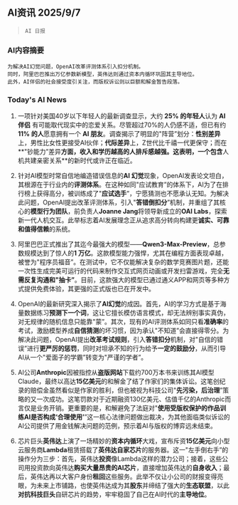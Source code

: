 ## AI资讯 2025/9/7

>  `AI 日报` 



### **AI内容摘要**

```
为解决AI幻觉问题，OpenAI改革评测体系引入扣分机制。
同时，阿里巴巴推出万亿参数新模型，英伟达则通过资本内循环巩固其主导地位。
此外，AI伴侣的社会接受度引关注，而版权诉讼则以巨额和解金暂告段落。
```



### **Today's AI News**

1.  一项针对美国40岁以下年轻人的最新调查显示，大约 **25% 的年轻人**认为 **AI 伴侣** 有可能取代现实中的恋爱关系。尽管超过70%的人仍感不适，但已有约 **11% 的人**愿意拥有一个 **AI 朋友**。调查揭示了明显的"阵营”划分：**性别差异**上，男性比女性更接受AI伙伴；**代际差异**上，Z世代比千禧一代更保守；而在**"钞能力”差异**方面，收入和学历越高的人排斥感越强。这表明，一个包含**人机共建亲密关系**的新时代或许正在临近。

2.  针对AI模型时常自信地编造错误信息的**AI 幻觉**现象，OpenAI发表论文坦白，其根源在于行业内的**评测体系**。在这种如同"应试教育”的体系下，AI为了在排行榜上获得高分，被训练成了"**应试选手**”，宁愿猜测也不愿承认无知。为解决此问题，OpenAI提出改革评测体系，引入"**答错倒扣分**”机制，并重组了其核心的**模型行为团队**，前负责人**Joanne Jang**将领导新成立的**OAI Labs**，探索新一代人机交互。此举标志着AI发展理念正从追求高分转向构建更**诚实、可靠和值得信赖**的系统。

3.  阿里巴巴正式推出了其迄今最强大的模型——**Qwen3-Max-Preview**，总参数规模达到了惊人的**1 万亿**。这款模型能力强悍，尤其在编程方面表现卓越，被誉为"程序员福音”。在测试中，它不仅能解决复杂的数学竞赛图片题，还能一次性生成完美可运行的代码来制作交互式网页动画或开发扫雷游戏，完全**无需反复沟通和"抽卡”**。目前，这款强大的模型已通过通义APP和网页等多种方式提供免费体验，其更强的正式版也已在开发中。

4.  OpenAI的最新研究深入揭示了**AI幻觉**的成因。首先，AI的学习方式是基于海量数据练习**预测下一个词**，这让它擅长模仿语言模式，却无法辨别事实真伪，对无规律的随机信息只能靠"蒙”。其次，现有的AI评测体系如同只看**准确率**的考试，激励模型养成**自信猜测**的坏习惯，因为承认"不知道”会直接得零分。为解决此问题，OpenAI提出**改革考试规则**，引入**答错扣分**机制，对"自信的错误”进行**更严厉的惩罚**，同时对坦承不知的行为给予**一定的鼓励分**，从而引导AI从一个"爱面子的学霸”转变为"严谨的学者”。

5.  AI公司**Anthropic**因被指控从**盗版网站**下载约700万本书来训练其AI模型Claude，最终以高达**15亿美元**的和解金了结了作家们的集体诉讼。这笔创纪录的赔偿金虽然看似是作家的胜利，但也被视为科技公司"**先污染，后治理**”策略的又一次成功。这笔罚款对于近期融资130亿美元、估值千亿的Anthropic而言仅是业务开销。更重要的是，和解避免了法庭对"**使用受版权保护的作品训练AI是否构成‘合理使用’**”这一核心法律问题做出裁决，为其他面临类似诉讼的AI公司提供了用金钱解决问题的范例，预示着AI与版权的博弈远未结束。

6.  芯片巨头**英伟达**上演了一场精妙的**资本内循环**大戏，宣布斥资**15亿美元**向小型云服务商**Lambda**租赁搭载了**英伟达自家芯片**的服务器。这一"左手倒右手”的操作分为三步：首先，英伟达**投资**像Lambda这样的潜力公司；接着，这些公司用投资款向英伟达**购买大量昂贵的AI芯片**，直接增加英伟达的**自身收入**；最后，英伟达再以大客户身份**租回**这些服务。此举不仅让小公司的财报变得亮眼，为未来上市铺路，也使英伟达成为其**股东**并缔结了强大的**生态联盟**，以此**对抗科技巨头**自研芯片的趋势，牢牢稳固了自己在AI时代的**主导地位**。